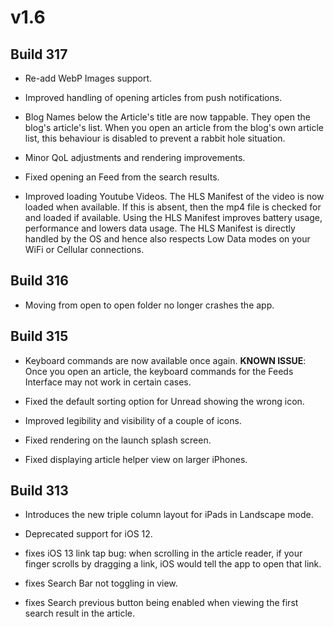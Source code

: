 # v1.6

## Build 317 

- Re-add WebP Images support.
 
- Improved handling of opening articles from push notifications.  

- Blog Names below the Article's title are now tappable. They open the blog's article's list. When you open an article from the blog's own article list, this behaviour is disabled to prevent a rabbit hole situation. 

- Minor QoL adjustments and rendering improvements. 

- Fixed opening an Feed from the search results. 

- Improved loading Youtube Videos. The HLS Manifest of the video is now loaded when available. If this is absent, then the mp4 file is checked for and loaded if available. Using the HLS Manifest improves battery usage, performance and lowers data usage. The HLS Manifest is directly handled by the OS and hence also respects Low Data modes on your WiFi or Cellular connections.  

## Build 316
- Moving from open to open folder no longer crashes the app. 

## Build 315

- Keyboard commands are now available once again. **KNOWN ISSUE**: Once you open an article, the keyboard commands for the Feeds Interface may not work in certain cases. 

- Fixed the default sorting option for Unread showing the wrong icon. 

- Improved legibility and visibility of a couple of icons. 

- Fixed rendering on the launch splash screen. 

- Fixed displaying article helper view on larger iPhones.

## Build 313

- Introduces the new triple column layout for iPads in Landscape mode. 

- Deprecated support for iOS 12. 

- fixes iOS 13 link tap bug: when scrolling in the article reader, if your finger scrolls by dragging a link, iOS would tell the app to open that link. 

- fixes Search Bar not toggling in view.

- fixes Search previous button being enabled when viewing the first search result in the article. 
